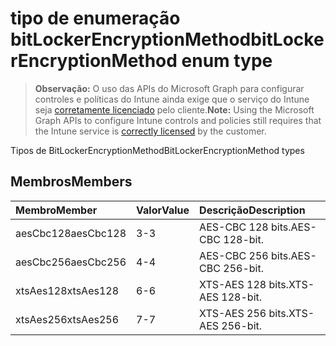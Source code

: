 # <a name="bitlockerencryptionmethod-enum-type"></a><span data-ttu-id="f97b4-101">tipo de enumeração bitLockerEncryptionMethod</span><span class="sxs-lookup"><span data-stu-id="f97b4-101">bitLockerEncryptionMethod enum type</span></span>

> <span data-ttu-id="f97b4-102">**Observação:** O uso das APIs do Microsoft Graph para configurar controles e políticas do Intune ainda exige que o serviço do Intune seja [corretamente licenciado](https://go.microsoft.com/fwlink/?linkid=839381) pelo cliente.</span><span class="sxs-lookup"><span data-stu-id="f97b4-102">**Note:** Using the Microsoft Graph APIs to configure Intune controls and policies still requires that the Intune service is [correctly licensed](https://go.microsoft.com/fwlink/?linkid=839381) by the customer.</span></span>

<span data-ttu-id="f97b4-103">Tipos de BitLockerEncryptionMethod</span><span class="sxs-lookup"><span data-stu-id="f97b4-103">BitLockerEncryptionMethod types</span></span>
## <a name="members"></a><span data-ttu-id="f97b4-104">Membros</span><span class="sxs-lookup"><span data-stu-id="f97b4-104">Members</span></span>
|<span data-ttu-id="f97b4-105">Membro</span><span class="sxs-lookup"><span data-stu-id="f97b4-105">Member</span></span>|<span data-ttu-id="f97b4-106">Valor</span><span class="sxs-lookup"><span data-stu-id="f97b4-106">Value</span></span>|<span data-ttu-id="f97b4-107">Descrição</span><span class="sxs-lookup"><span data-stu-id="f97b4-107">Description</span></span>|
|:---|:---|:---|
|<span data-ttu-id="f97b4-108">aesCbc128</span><span class="sxs-lookup"><span data-stu-id="f97b4-108">aesCbc128</span></span>|<span data-ttu-id="f97b4-109">3</span><span class="sxs-lookup"><span data-stu-id="f97b4-109">-3</span></span>|<span data-ttu-id="f97b4-110">AES-CBC 128 bits.</span><span class="sxs-lookup"><span data-stu-id="f97b4-110">AES-CBC 128-bit.</span></span>|
|<span data-ttu-id="f97b4-111">aesCbc256</span><span class="sxs-lookup"><span data-stu-id="f97b4-111">aesCbc256</span></span>|<span data-ttu-id="f97b4-112">4</span><span class="sxs-lookup"><span data-stu-id="f97b4-112">-4</span></span>|<span data-ttu-id="f97b4-113">AES-CBC 256 bits.</span><span class="sxs-lookup"><span data-stu-id="f97b4-113">AES-CBC 256-bit.</span></span>|
|<span data-ttu-id="f97b4-114">xtsAes128</span><span class="sxs-lookup"><span data-stu-id="f97b4-114">xtsAes128</span></span>|<span data-ttu-id="f97b4-115">6</span><span class="sxs-lookup"><span data-stu-id="f97b4-115">-6</span></span>|<span data-ttu-id="f97b4-116">XTS-AES 128 bits.</span><span class="sxs-lookup"><span data-stu-id="f97b4-116">XTS-AES 128-bit.</span></span>|
|<span data-ttu-id="f97b4-117">xtsAes256</span><span class="sxs-lookup"><span data-stu-id="f97b4-117">xtsAes256</span></span>|<span data-ttu-id="f97b4-118">7</span><span class="sxs-lookup"><span data-stu-id="f97b4-118">-7</span></span>|<span data-ttu-id="f97b4-119">XTS-AES 256 bits.</span><span class="sxs-lookup"><span data-stu-id="f97b4-119">XTS-AES 256-bit.</span></span>|








